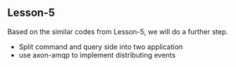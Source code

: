 Lesson-5
---
Based on the similar codes from Lesson-5, we will do a further step.
- Split command and query side into two application
- use axon-amqp to implement distributing events